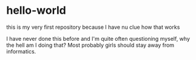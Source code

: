 # hello-world
this is my very first repository because I have nu clue how that works 

I have never done this before and I'm quite often questioning myself, why the hell am I doing that? 
Most probably girls should stay away from informatics.
